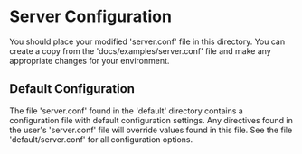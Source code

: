 Server Configuration
=========
You should place your modified 'server.conf' file in this directory. You can create a copy from the 'docs/examples/server.conf' file and make any appropriate changes for your environment.

Default Configuration
---------
The file 'server.conf' found in the 'default' directory contains a configuration file with default configuration settings. Any directives found in the user's 'server.conf' file will override values found in this file. See the file 'default/server.conf' for all configuration options.